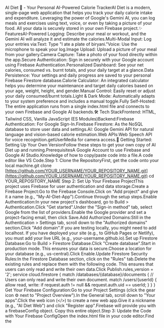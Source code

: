 AI Diet 🥗 - Your Personal AI-Powered Calorie TrackerAI Diet is a modern, single-page web application that helps you track your daily calorie intake and expenditure. Leveraging the power of Google's Gemini AI, you can log meals and exercises using text, voice, or even by taking a picture of your food. All your data is securely stored in your own Firebase project.✨ FeaturesAI-Powered Logging: Describe your meal or workout, and the Gemini AI will analyze it and estimate the calories.Multi-Modal Input: Log your entries via:Text: Type "I ate a plate of biryani."Voice: Use the microphone to speak your log.Image Upload: Upload a picture of your meal from your gallery.Camera Capture: Take a photo of your food directly within the app.Secure Authentication: Sign in securely with your Google account using Firebase Authentication.Personalized Dashboard: See your net calories, consumed vs. burnt totals, and your daily target at a glance.Data Persistence: Your settings and daily progress are saved to your personal Firebase Firestore database.Calorie Calculator: An integrated calculator helps you determine your maintenance and target daily calories based on your age, weight, height, and gender.Manual Control: Easily reset or adjust your daily consumed/burnt totals.Light & Dark Mode: Automatically adapts to your system preference and includes a manual toggle.Fully Self-Hosted: The entire application runs from a single index.html file and connects to your own Firebase and Google AI backends.🛠️ Tech StackFrontend: HTML, Tailwind CSS, Vanilla JavaScript (ES Modules)Backend:Firebase Authentication: For Google Sign-In.Firebase Firestore: As the NoSQL database to store user data and settings.AI: Google Gemini API for natural language and vision-based calorie estimation.Web APIs:Web Speech API for voice recognition.getUserMedia for camera access.🚀 Getting Started: Setting Up Your Own VersionFollow these steps to get your own copy of AI Diet up and running.PrerequisitesA Google Account to use Firebase and Google AI Studio.Knowledge of how to copy/paste code into a file.A code editor like VS Code.Step 1: Clone the RepositoryFirst, get the code onto your local machine.git clone [https://github.com/YOUR_USERNAME/YOUR_REPOSITORY_NAME.git](https://github.com/YOUR_USERNAME/YOUR_REPOSITORY_NAME.git)
cd YOUR_REPOSITORY_NAME
Step 2: Set Up Your Firebase ProjectThis project uses Firebase for user authentication and data storage.Create a Firebase Project:Go to the Firebase Console.Click on "Add project" and give it a name (e.g., "My-AI-Diet-App").Continue through the setup steps.Enable Authentication:In your new project's dashboard, go to Build > Authentication.Click "Get started".Under the "Sign-in method" tab, select Google from the list of providers.Enable the Google provider and set a project-facing email, then click Save.Add Authorized Domains:Still in the Authentication > Settings tab, scroll down to the "Authorized domains" section.Click "Add domain".If you are testing locally, you might need to add localhost. If you have deployed your site (e.g., to GitHub Pages or Netlify), you must add your live URL (e.g., your-username.github.io).Set up Firestore Database:Go to Build > Firestore Database.Click "Create database".Start in production mode. This ensures your data is secure.Choose a location for your database (e.g., us-central).Click Enable.Update Firestore Security Rules:In the Firestore Database section, click on the "Rules" tab.Delete the existing rules and replace them with the following code. This ensures that users can only read and write their own data.Click Publish.rules_version = '2';
service cloud.firestore {
  match /databases/{database}/documents {
    // Users can only read and write their own document.
    match /users/{userId} {
      allow read, write: if request.auth != null && request.auth.uid == userId;
    }
  }
}
Get Your Firebase Configuration:Go to your Project Settings (click the gear icon ⚙️ next to "Project Overview").In the General tab, scroll down to "Your apps".Click the web icon (</>) to create a new web app.Give it a nickname (e.g., "AI Diet Web") and click "Register app".Firebase will provide you with a firebaseConfig object. Copy this entire object.Step 3: Update the Code with Your Firebase ConfigOpen the index.html file in your code editor.Find the <script type="module"> tag near the bottom of the file.Locate the firebaseConfig constant. It will look like a placeholder similar to this:const firebaseConfig = {
    apiKey: "YOUR_API_KEY",
    authDomain: "YOUR_PROJECT_ID.firebaseapp.com",
    projectId: "YOUR_PROJECT_ID",
    storageBucket: "YOUR_PROJECT_ID.appspot.com",
    messagingSenderId: "YOUR_MESSAGING_SENDER_ID",
    appId: "YOUR_APP_ID",
    measurementId: "YOUR_MEASUREMENT_ID"
};
Replace this entire placeholder object with the firebaseConfig object you copied from your Firebase project dashboard in the previous step. The values (like apiKey, projectId, etc.) will be unique to your project.Step 4: Get Your Google Gemini API KeyThe app requires a Gemini API key for its AI features. This key is stored securely in each user's Firestore document, not in the code itself. You need to generate a key to use the app for the first time.Go to Google AI Studio.Sign in with your Google account.On the left menu, click "Get API key".Click "Create API key".Copy the generated API key and save it somewhere safe. You will need it the first time you use the app.Step 5: Deploy or Run LocallyYou can now open the index.html file directly in your browser to run it locally. For a better experience, you can deploy it to a hosting service like Netlify, Vercel, or GitHub Pages.🧑‍💻 How to Use the AppSign In: Open the app and sign in with your Google account.Open Settings: The first time you sign in, the Settings modal will likely appear. If not, click the gear icon ⚙️ in the top right.Enter Your API Key: Paste your Gemini API Key into the designated field.Set Your Calorie Target:Use the Calorie Needs Calculator to estimate your daily target.Or, manually enter a Daily Calorie Target.Save Settings: Click Save. Your settings are now securely stored in your Firebase account.Start Logging!: Use the chat interface to log your food and exercise. Enjoy your personalized AI diet tracker!
